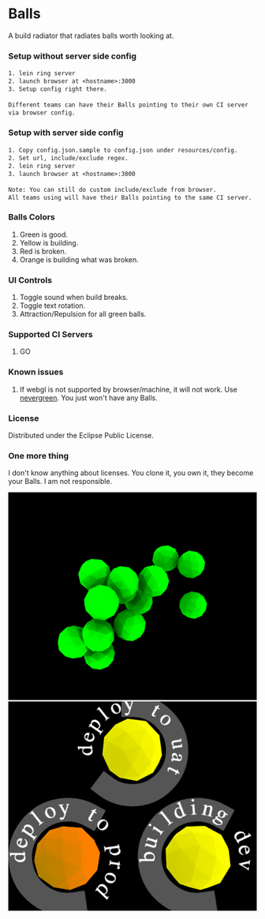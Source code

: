 # Balls

A build radiator that radiates balls worth looking at.

### Setup without server side config

	1. lein ring server
	2. launch browser at <hostname>:3000
	3. Setup config right there.

	Different teams can have their Balls pointing to their own CI server via browser config.

### Setup with server side config

	1. Copy config.json.sample to config.json under resources/config.
	2. Set url, include/exclude regex.
	2. lein ring server
	3. launch browser at <hostname>:3000

	Note: You can still do custom include/exclude from browser.
	All teams using will have their Balls pointing to the same CI server.

### Balls Colors

1. Green is good.
2. Yellow is building.
3. Red is broken.
4. Orange is building what was broken.

### UI Controls

1. Toggle sound when build breaks.
2. Toggle text rotation.
3. Attraction/Repulsion for all green balls.

### Supported CI Servers

1. GO

### Known issues

1. If webgl is not supported by browser/machine, it will not work.
   Use [nevergreen](https://github.com/build-canaries/nevergreen).
   You just won't have any Balls.

### License

Distributed under the Eclipse Public License.

### One more thing

I don't know anything about licenses.
You clone it, you own it, they become your Balls.
I am not responsible.

![Green balls](docs/all-green-balls.png)
![Building balls](docs/balls-building.png)

